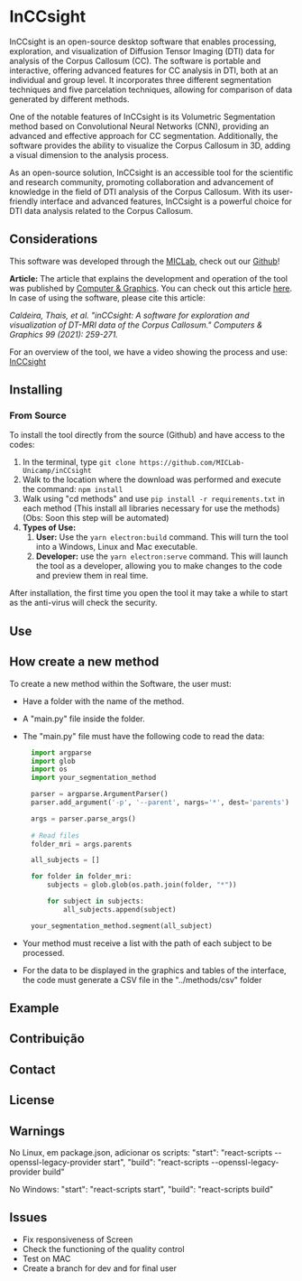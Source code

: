 # InCCsight

InCCsight is an open-source desktop software that enables processing, exploration, and visualization of Diffusion Tensor Imaging (DTI) data for analysis of the Corpus Callosum (CC). The software is portable and interactive, offering advanced features for CC analysis in DTI, both at an individual and group level. It incorporates three different segmentation techniques and five parcelation techniques, allowing for comparison of data generated by different methods.

One of the notable features of InCCsight is its Volumetric Segmentation method based on Convolutional Neural Networks (CNN), providing an advanced and effective approach for CC segmentation. Additionally, the software provides the ability to visualize the Corpus Callosum in 3D, adding a visual dimension to the analysis process.

As an open-source solution, InCCsight is an accessible tool for the scientific and research community, promoting collaboration and advancement of knowledge in the field of DTI analysis of the Corpus Callosum. With its user-friendly interface and advanced features, InCCsight is a powerful choice for DTI data analysis related to the Corpus Callosum.

## Considerations 
This software was developed through the [MICLab](https://miclab.fee.unicamp.br/), check out our [Github](https://github.com/MICLab-Unicamp)!

**Article:** The article that explains the development and operation of the tool was published by [Computer & Graphics](https://www.journals.elsevier.com/computers-and-graphics). 
You can check out this article [here](https://www.sciencedirect.com/science/article/abs/pii/S0097849321001436).
In case of using the software, please cite this article: 

*Caldeira, Thais, et al. "inCCsight: A software for exploration and visualization of DT-MRI data of the Corpus Callosum." Computers & Graphics 99 (2021): 259-271.*

For an overview of the tool, we have a video showing the process and use: [InCCsight](https://www.youtube.com/watch?v=9Y8s8H3X2ow&list=PLCZ64jtDHDO0fBxdyRM5jtukD3U_ZxME_&index=3)

## Installing

### From Source
To install the tool directly from the source (Github) and have access to the codes:
1. In the terminal, type `git clone https://github.com/MICLab-Unicamp/inCCsight`
2. Walk to the location where the download was performed and execute the command: `npm install`
3. Walk using "cd methods" and use `pip install -r requirements.txt` in each method (This install all libraries necessary for use the methods) 
(Obs: Soon this step will be automated)
4. **Types of Use:**
   1. **User:** Use the `yarn electron:build` command. This will turn the tool into a Windows, Linux and Mac executable.
   2. **Developer:** use the `yarn electron:serve` command. This will launch the tool as a developer, allowing you to make changes to the code and preview them in real time.

After installation, the first time you open the tool it may take a while to start as the anti-virus will check the security.

## Use

## How create a new method
To create a new method within the Software, the user must:
- Have a folder with the name of the method.
- A "main.py" file inside the folder.
- The "main.py" file must have the following code to read the data:
  
  ```python
    import argparse
    import glob
    import os
    import your_segmentation_method

    parser = argparse.ArgumentParser()
    parser.add_argument('-p', '--parent', nargs='*', dest='parents')

    args = parser.parse_args()
        
    # Read files
    folder_mri = args.parents

    all_subjects = []

    for folder in folder_mri:
        subjects = glob.glob(os.path.join(folder, "*"))

        for subject in subjects:
            all_subjects.append(subject)

    your_segmentation_method.segment(all_subject)
  ```
- Your method must receive a list with the path of each subject to be processed.
- For the data to be displayed in the graphics and tables of the interface, the code must generate a CSV file in the "../methods/csv" folder

## Example

## Contribuição

## Contact

## License

## Warnings

No Linux, em package.json, adicionar os scripts:
    "start": "react-scripts --openssl-legacy-provider start",
    "build": "react-scripts --openssl-legacy-provider build"

No Windows:
    "start": "react-scripts start",
    "build": "react-scripts build"
    
## Issues
- Fix responsiveness of Screen
- Check the functioning of the quality control
- Test on MAC
- Create a branch for dev and for final user
